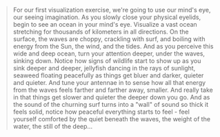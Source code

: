 > For our first visualization exercise, we're going to use our mind's eye, our seeing imagination. As you slowly close your physical eyelids, begin to see an ocean in your mind's eye. Visualize a vast ocean stretching for thousands of kilometers in all directions. On the surface, the waves are choppy, crackling with surf, and boiling with energy from the Sun, the wind, and the tides. And as you perceive this wide and deep ocean, turn your attention deeper, under the waves, sinking down. Notice how signs of wildlife start to show up as you sink deeper and deeper, jellyfish dancing in the rays of sunlight, seaweed floating peacefully as things get bluer and darker, quieter and quieter. And tune your antennae in to sense how all that energy from the waves feels farther and farther away, smaller. And really take in that things get slower and quieter the deeper down you go. And as the sound of the churning surf turns into a "wall" of sound so thick it feels solid, notice how peaceful everything starts to feel - feel yourself comforted by the quiet beneath the waves, the weight of the water, the still of the deep...
